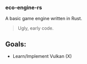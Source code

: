 ### eco-engine-rs

A basic game engine written in Rust.

>Ugly, early code.

Goals:
------
- Learn/Implement Vulkan (X)

